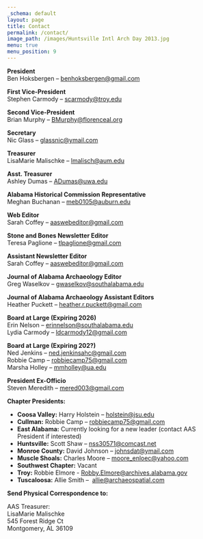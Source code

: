 ```yaml
---
_schema: default
layout: page
title: Contact
permalink: /contact/
image_path: /images/Huntsville Intl Arch Day 2013.jpg
menu: true
menu_position: 9
---
```

**President**<br>Ben Hoksbergen – [benhoksbergen@gmail.com](mailto:benhoksbergen@gmail.com)

**First Vice-President**<br>Stephen Carmody – [scarmody@troy.edu](mailto:scarmody@troy.edu)

**Second Vice-President**<br>Brian Murphy – [BMurphy@florenceal.org](mailto:BMurphy@florenceal.org)

**Secretary**<br>Nic Glass – [glassnic@ymail.com](mailto:glassnic@ymail.com)

**Treasurer**<br>LisaMarie Malischke – [lmalisch@aum.edu](mailto:lmalisch@aum.edu)

**Asst. Treasurer**<br>Ashley Dumas – [ADumas@uwa.edu](mailto:ADumas@uwa.edu)

**Alabama Historical Commission Representative**<br>Meghan Buchanan – [meb0105@auburn.edu](mailto:meb0105@auburn.edu)

**Web Editor**<br>Sarah Coffey – [aaswebeditor@gmail.com](mailto:aaswebeditor@gmail.com)

**Stone and Bones Newsletter Editor**<br>Teresa Paglione – [tlpaglione@gmail.com](mailto:tlpaglione@gmail.com)

**Assistant Newsletter Editor**<br>Sarah Coffey – [aaswebeditor@gmail.com](mailto:aaswebeditor@gmail.com)

**Journal of Alabama Archaeology Editor**<br>Greg Waselkov – [gwaselkov@southalabama.edu](mailto:gwaselkov@southalabama.edu)

**Journal of Alabama Archaeology Assistant Editors**<br>Heather Puckett – [heather.r.puckett@gmail.com](mailto:heather.r.puckett@gmail.com)

**Board at Large (Expiring 2026)**<br>Erin Nelson – [erinnelson@southalabama.edu](mailto:erinnelson@southalabama.edu)<br>Lydia Carmody – [ldcarmody12@gmail.com](mailto:ldcarmody12@gmail.com)

**Board at Large (Expiring 202?)**<br>Ned Jenkins – [ned.jenkinsahc@gmail.com](mailto:ned.jenkinsahc@gmail.com)<br>Robbie Camp – [robbiecamp75@gmail.com](mailto:robbiecamp75@gmail.com)<br>Marsha Holley – [mmholley@ua.edu](mailto:mmholley@ua.edu)

**President Ex-Officio**<br>Steven Meredith – [mered003@gmail.com](mailto:mered003@gmail.com)

**Chapter Presidents:**

* **Coosa Valley:** Harry Holstein – [holstein@jsu.edu](mailto:holstein@jsu.edu)
* **Cullman:** Robbie Camp – [robbiecamp75@gmail.com](mailto:robbiecamp75@gmail.com)
* **East Alabama:** Currently looking for a new leader (contact AAS President if interested)
* **Huntsville:** Scott Shaw – [nss30571@comcast.net](mailto:nss30571@comcast.net)
* **Monroe County:** David Johnson – [johnsdat@ymail.com](mailto:johnsdat@ymail.com)
* **Muscle Shoals:** Charles Moore – [moore\_enloec@yahoo.com](mailto:moore_enloec@yahoo.com)
* **Southwest Chapter:** Vacant
* **Troy:** Robbie Elmore - [Robby.Elmore@archives.alabama.gov](mailto:Robby.Elmore@archives.alabama.gov)
* **Tuscaloosa:** Allie Smith – &nbsp;[allie@archaeospatial.com](mailto:allie@archaeospatial.com)

**Send Physical Correspondence to:**

AAS Treasurer:<br>LisaMarie Malischke<br>545 Forest Ridge Ct<br>Montgomery, AL 36109